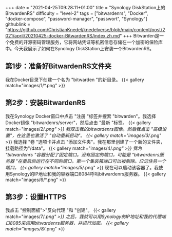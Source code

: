 +++
date = "2021-04-25T09:28:11+01:00"
title = "Synology DiskStation上的BitwardenRS"
difficulty = "level-2"
tags = ["bitwardenrs", "Docker", "docker-compose", "password-manager", "passwort", "Synology"]
githublink = "https://github.com/ChristianKnedel/knedelverse/blob/main/content/post/2021/april/20210425-docker-BitwardenRS/index.zh.md"
+++
Bitwarden是一个免费的开源密码管理服务，它将网站凭证等机密信息存储在一个加密的保险库中。今天我展示了如何在Synology DiskStation上安装一个BitwardenRS。
## 第1步：准备好BitwardenRS文件夹
我在Docker目录下创建一个名为 "bitwarden "的新目录。
{{< gallery match="images/1/*.png" >}}

## 第2步：安装BitwardenRS
我在Synology Docker窗口中点击 "注册 "标签并搜索 "bitwarden"。我选择Docker镜像 "bitwardenrs/server"，然后点击 "最新 "标签。
{{< gallery match="images/2/*.png" >}}
我双击我的bitwardenrs图像。然后我点击 "高级设置"，在这里也激活了 "自动重新启动"。
{{< gallery match="images/3/*.png" >}}
我选择 "卷 "选项卡并点击 "添加文件夹"。我在那里创建了一个新的文件夹，挂载路径为"/data"。
{{< gallery match="images/4/*.png" >}}
我为 "bitwardenrs "容器分配了固定端口。没有固定的端口，可能是 "bitwardenrs服务器 "在重启后运行在不同的端口。第一个集装箱端口可以被删除。应记住另一个端口。
{{< gallery match="images/5/*.png" >}}
现在可以启动该容器了。我使用Synology的IP地址和我的容器端口8084呼叫bitwardenrs服务器。
{{< gallery match="images/6/*.png" >}}

## 第3步：设置HTTPS
我点击 "控制面板">"反向代理 "和 "创建"。
{{< gallery match="images/7/*.png" >}}
之后，我就可以用Synology的IP地址和我的代理端口8085来调用bitwardenrs服务器，并进行加密。
{{< gallery match="images/8/*.png" >}}